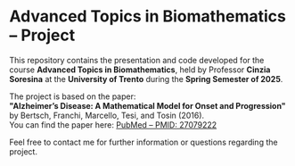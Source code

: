 # Advanced Topics in Biomathematics – Project

This repository contains the presentation and code developed for the course **Advanced Topics in Biomathematics**, held by Professor **Cinzia Soresina** at the **University of Trento** during the **Spring Semester of 2025**.

The project is based on the paper:  
**"Alzheimer’s Disease: A Mathematical Model for Onset and Progression"** by Bertsch, Franchi, Marcello, Tesi, and Tosin (2016).  
You can find the paper here: [PubMed – PMID: 27079222](https://pubmed.ncbi.nlm.nih.gov/27079222/)

Feel free to contact me for further information or questions regarding the project.

